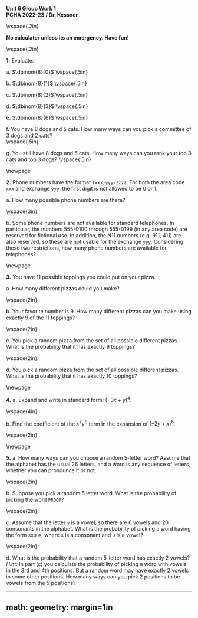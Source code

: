 __Unit 6 Group Work 1__  
__PCHA 2022-23 / Dr. Kessner__  

\vspace{.2in}

__No calculator unless its an emergency.  Have fun!__

\vspace{.2in}

__1.__  Evaluate:

a. $\dbinom{8}{0}$
\vspace{.5in}

b. $\dbinom{8}{1}$
\vspace{.5in}

c. $\dbinom{8}{2}$
\vspace{.5in}

d. $\dbinom{8}{3}$
\vspace{.5in}

e. $\dbinom{8}{6}$
\vspace{.5in}

f. You have 8 dogs and 5 cats.  How many ways can you pick a committee of 3
dogs and 2 cats?  
\vspace{.5in}

g. You still have 8 dogs and 5 cats.  How many ways can you rank your top 3 cats and top 3 dogs?
\vspace{.5in}

\newpage

__2.__ Phone numbers have the format `(xxx)yyy-zzzz`.  For both the area code
`xxx` and exchange `yyy`, the first digit is not allowed to be 0 or 1.

a. How many possible phone numbers are there?  

\vspace{3in}

b. Some phone numbers are not available for standard telephones.  In
particular, the numbers 555-0100 through 555-0199 (in any area code) are
reserved for fictional use.  In addition, the N11 numbers (e.g. 911, 411) are
also reserved, so these are not usable for the exchange `yyy`.  Considering
these two restrictions, how many phone numbers are available for telephones?

\newpage

__3.__  You have 11 possible toppings you could put on your pizza.  

a. How many different pizzas could you make?

\vspace{2in}

b. Your favorite number is 9.  How many different pizzas can you
make using exactly 9 of the 11 toppings?

\vspace{2in}

c. You pick a random pizza from the set of all possible different
pizzas.  What is the probability that it has exactly 9 toppings?

\vspace{2in}

d. You pick a random pizza from the set of all possible different
pizzas.  What is the probability that it has exactly 10 toppings?

\newpage


__4.__ a. Expand and write in standard form: $(-3x+y)^4$.


\vspace{4in}


b. Find the coefficient of the $x^2 y^6$ term in the expansion of $(-2y+x)^8$.

\vspace{2in}


\newpage

__5.__ a. How many ways can you choose a random 5-letter word?  Assume that the
alphabet has the usual 26 letters, and a word is any sequence of letters,
whether you can pronounce it or not.

\vspace{2in}

b. Suppose you pick a random 5 letter word.  What is the probability of picking
the word `PROOF`? 

\vspace{2in}

c. Assume that the letter `y` is a vowel, so there are 6 vowels and 20
consonants in the alphabet.  What is the probability of picking a word having
the form `XXOOX`, where `X` is a consonant and `O` is a vowel?

\vspace{2in}

d. What is the probability that a random 5-letter word has exactly
2 vowels?  _Hint:_ In part (c) you calculate the probability of
picking a word with vowels in the 3rd and 4th positions.  But a
random word may have exactly 2 vowels in some other positions.
How many ways can you pick 2 positions to be vowels from the 5
positions?



---
math: <script src="https://cdnjs.cloudflare.com/ajax/libs/mathjax/2.7.1/MathJax.js?config=TeX-AMS_CHTML-full" type="text/javascript"></script>
geometry: margin=1in
---


